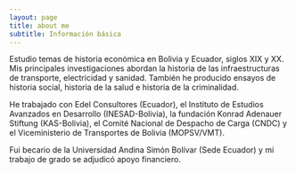 ```yaml
---
layout: page
title: about me
subtitle: Información básica
---
```


Estudio temas de historia económica en Bolivia y Ecuador, siglos XIX y XX. Mis principales investigaciones abordan la historia de las infraestructuras de transporte, electricidad y sanidad. También he producido ensayos de historia social, historia de la salud e historia de la criminalidad.

He trabajado con Edel Consultores (Ecuador), el Instituto de Estudios Avanzados en Desarrollo (INESAD-Bolivia), la fundación Konrad Adenauer Stiftung (KAS-Bolivia), el Comité Nacional de Despacho de Carga (CNDC) y el Viceministerio de Transportes de Bolivia (MOPSV/VMT).

Fui becario de la Universidad Andina Simón Bolívar (Sede Ecuador) y mi trabajo de grado se adjudicó apoyo financiero.



